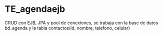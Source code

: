 # TE_agendaejb

CRUD con EJB, JPA y pool de conexiones, se trabaja con la base de datos bd_agenda y la tabla contactos(id, nombre, telefono, celular)
